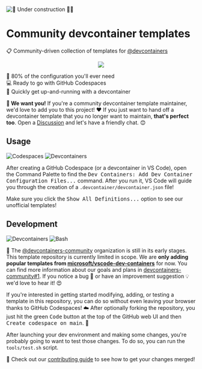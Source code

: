 ![🚧 Under construction 👷‍♂️](https://i.imgur.com/LEP2R3N.png)

# Community devcontainer templates

📋 Community-driven collection of templates for [@devcontainers]

<div align="center">

![](https://i.imgur.com/Us84cLP.png)

</div>

🔧 80% of the configuration you'll ever need \
💻 Ready to go with GitHub Codespaces \
🚀 Quickly get up-and-running with a devcontainer

**🤝 We want you!** If you're a community devcontainer template maintainer, we'd
love to add you to this project! ❤️ If you just want to hand off a devcontainer
template that you no longer want to maintain, **that's perfect too**. Open a
[Discussion] and let's have a friendly chat. 😊

## Usage

![Codespaces](https://img.shields.io/static/v1?style=for-the-badge&message=Codespaces&color=181717&logo=GitHub&logoColor=FFFFFF&label=)
![Devcontainers](https://img.shields.io/static/v1?style=for-the-badge&message=Devcontainers&color=2496ED&logo=Docker&logoColor=FFFFFF&label=)

After creating a GitHub Codespace (or a devcontainer in VS Code), open the
Command Palette to find the <kbd>Dev Containers: Add Dev Container Configuration
Files...</kbd> command. After you run it, VS Code will guide you through the
creation of a `.devcontainer/devcontainer.json` file!

Make sure you click the <kbd>Show All Definitions...</kbd> option to see our
unofficial templates!

## Development

![Devcontainers](https://img.shields.io/static/v1?style=for-the-badge&message=Devcontainers&color=2496ED&logo=Docker&logoColor=FFFFFF&label=)
![Bash](https://img.shields.io/static/v1?style=for-the-badge&message=Bash&color=4EAA25&logo=GNU+Bash&logoColor=FFFFFF&label=)

🐣 The [@devcontainers-community] organization is still in its early stages.
This template repository is currently limited in scope. We are **only adding
popular templates from [microsoft/vscode-dev-containers]** for now. You can find
more information about our goals and plans in [devcontainers-community#1]. If
you notice a bug 🐛 or have an improvement suggestion 💡 we'd love to hear it!
😍

If you're interested in getting started modifying, adding, or testing a template
in this repository, you can do so without even leaving your browser thanks to
GitHub Codespaces! ☁️ After optionally forking the repository, you just hit the
green <kbd>Code</kbd> button at the top of the GitHub web UI and then
<kbd>Create codespace on main</kbd>. 🚀

After launching your dev environment and making some changes, you're probably
going to want to test those changes. To do so, you can run the `tools/test.sh`
script.

🤝 Check out our [contributing guide] to see how to get your changes merged!

<!-- prettier-ignore-start -->
[@devcontainers]: https://github.com/devcontainers
[@devcontainers-community]: https://github.com/devcontainers-community
[microsoft/vscode-dev-containers]: https://github.com/microsoft/vscode-dev-containers#readme
[devcontainers-community#1]: https://github.com/orgs/devcontainers-community/discussions/1
[discussion]: https://github.com/devcontainers-community/templates/discussions
[contributing guide]: https://github.com/devcontainers-community/blob/main/CONTRIBUTING.md
<!-- prettier-ignore-end -->
